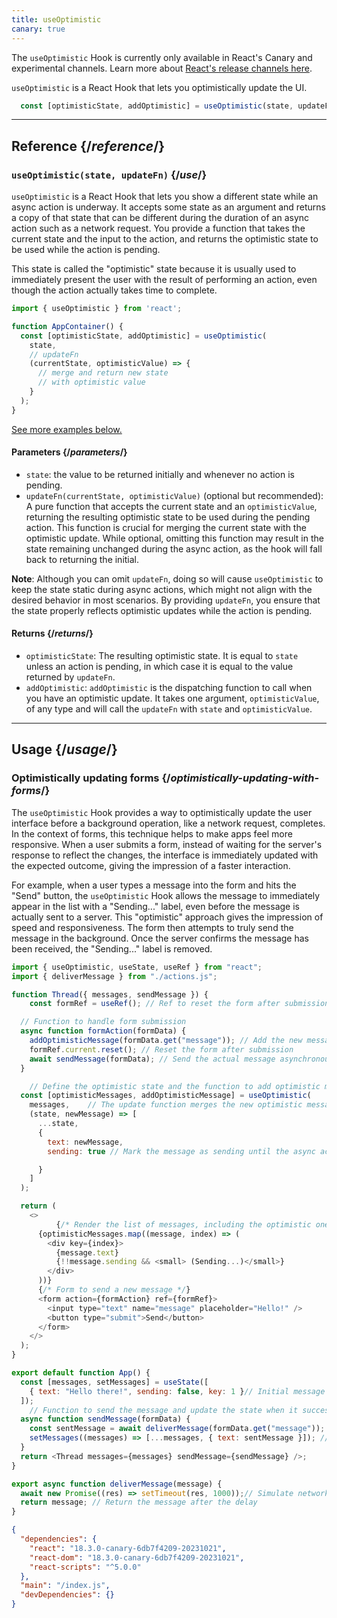 ```yaml
---
title: useOptimistic
canary: true
---
```


<Canary>

The `useOptimistic` Hook is currently only available in React's Canary and experimental channels. Learn more about [React's release channels here](/community/versioning-policy#all-release-channels).

</Canary>

<Intro>

`useOptimistic` is a React Hook that lets you optimistically update the UI.

```js
  const [optimisticState, addOptimistic] = useOptimistic(state, updateFn);
```

</Intro>

<InlineToc />

---

## Reference {/*reference*/}

### `useOptimistic(state, updateFn)` {/*use*/}

`useOptimistic` is a React Hook that lets you show a different state while an async action is underway. It accepts some state as an argument and returns a copy of that state that can be different during the duration of an async action such as a network request. You provide a function that takes the current state and the input to the action, and returns the optimistic state to be used while the action is pending.

This state is called the "optimistic" state because it is usually used to immediately present the user with the result of performing an action, even though the action actually takes time to complete.

```js
import { useOptimistic } from 'react';

function AppContainer() {
  const [optimisticState, addOptimistic] = useOptimistic(
    state,
    // updateFn
    (currentState, optimisticValue) => {
      // merge and return new state
      // with optimistic value
    }
  );
}
```

[See more examples below.](#usage)

#### Parameters {/*parameters*/}

* `state`: the value to be returned initially and whenever no action is pending.
* `updateFn(currentState, optimisticValue)`  (optional but recommended): A pure function that accepts the current state and an `optimisticValue`, returning the resulting optimistic state to be used during the pending action. This function is crucial for merging the current state with the optimistic update. While optional, omitting this function may result in the state remaining unchanged during the async action, as the hook will fall back to returning the initial. 

**Note**: Although you can omit `updateFn`, doing so will cause `useOptimistic` to keep the state static during async actions, which might not align with the desired behavior in most scenarios. By providing `updateFn`, you ensure that the state properly reflects optimistic updates while the action is pending.

#### Returns {/*returns*/}

* `optimisticState`: The resulting optimistic state. It is equal to `state` unless an action is pending, in which case it is equal to the value returned by `updateFn`.
* `addOptimistic`: `addOptimistic` is the dispatching function to call when you have an optimistic update. It takes one argument, `optimisticValue`, of any type and will call the `updateFn` with `state` and `optimisticValue`.

---

## Usage {/*usage*/}

### Optimistically updating forms {/*optimistically-updating-with-forms*/}

The `useOptimistic` Hook provides a way to optimistically update the user interface before a background operation, like a network request, completes. In the context of forms, this technique helps to make apps feel more responsive. When a user submits a form, instead of waiting for the server's response to reflect the changes, the interface is immediately updated with the expected outcome, giving the impression of a faster interaction.

For example, when a user types a message into the form and hits the "Send" button, the `useOptimistic` Hook allows the message to immediately appear in the list with a "Sending..." label, even before the message is actually sent to a server. This "optimistic" approach gives the impression of speed and responsiveness. The form then attempts to truly send the message in the background. Once the server confirms the message has been received, the "Sending..." label is removed.

<Sandpack>


```js src/App.js
import { useOptimistic, useState, useRef } from "react";
import { deliverMessage } from "./actions.js";

function Thread({ messages, sendMessage }) {
    const formRef = useRef(); // Ref to reset the form after submission

  // Function to handle form submission
  async function formAction(formData) {
    addOptimisticMessage(formData.get("message")); // Add the new message optimistically
    formRef.current.reset(); // Reset the form after submission
    await sendMessage(formData); // Send the actual message asynchronously
  }

    // Define the optimistic state and the function to add optimistic messages
  const [optimisticMessages, addOptimisticMessage] = useOptimistic(
    messages,    // The update function merges the new optimistic message into the current state
    (state, newMessage) => [
      ...state,
      {
        text: newMessage,
        sending: true // Mark the message as sending until the async action completes

      }
    ]
  );

  return (
    <>
          {/* Render the list of messages, including the optimistic ones */}
      {optimisticMessages.map((message, index) => (
        <div key={index}>
          {message.text}
          {!!message.sending && <small> (Sending...)</small>}
        </div>
      ))}
      {/* Form to send a new message */}
      <form action={formAction} ref={formRef}>
        <input type="text" name="message" placeholder="Hello!" />
        <button type="submit">Send</button>
      </form>
    </>
  );
}

export default function App() {
  const [messages, setMessages] = useState([
    { text: "Hello there!", sending: false, key: 1 }// Initial message state
  ]);
    // Function to send the message and update the state when it successfully sends
  async function sendMessage(formData) {
    const sentMessage = await deliverMessage(formData.get("message")); // Simulate sending the message
    setMessages((messages) => [...messages, { text: sentMessage }]); // Add the sent message to the state
  }
  return <Thread messages={messages} sendMessage={sendMessage} />;
}
```

```js src/actions.js
export async function deliverMessage(message) {
  await new Promise((res) => setTimeout(res, 1000));// Simulate network delay
  return message; // Return the message after the delay
}
```


```json package.json hidden
{
  "dependencies": {
    "react": "18.3.0-canary-6db7f4209-20231021",
    "react-dom": "18.3.0-canary-6db7f4209-20231021",
    "react-scripts": "^5.0.0"
  },
  "main": "/index.js",
  "devDependencies": {}
}
```

</Sandpack>
